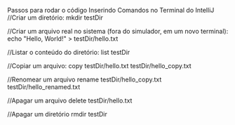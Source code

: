 Passos para rodar o código
Inserindo Comandos no Terminal do IntelliJ
//Criar um diretório:
mkdir testDir

//Criar um arquivo real no sistema (fora do simulador, em um novo terminal):
echo "Hello, World!" > testDir/hello.txt

//Listar o conteúdo do diretório:
list testDir

//Copiar um arquivo:
copy testDir/hello.txt testDir/hello_copy.txt

//Renomear um arquivo
rename testDir/hello_copy.txt testDir/hello_renamed.txt

//Apagar um arquivo
delete testDir/hello.txt

//Apagar um diretório
rmdir testDir



